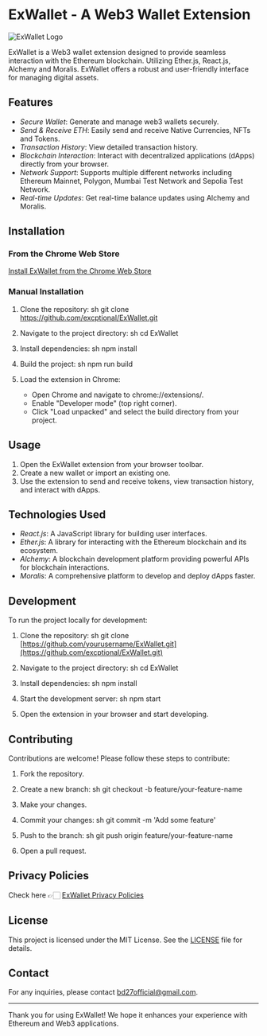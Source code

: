 # ExWallet - A Web3 Wallet Extension

![ExWallet Logo](https://firebasestorage.googleapis.com/v0/b/ex-wallet-4cb90.appspot.com/o/temp%2Fex-wallet.png?alt=media&token=34fc3666-dc76-4d05-9ac4-6c79a15136a0)

ExWallet is a Web3 wallet extension designed to provide seamless interaction with the Ethereum blockchain. Utilizing Ether.js, React.js, Alchemy and Moralis. ExWallet offers a robust and user-friendly interface for managing digital assets.

## Features

- *Secure Wallet*: Generate and manage web3 wallets securely.
- *Send & Receive ETH*: Easily send and receive Native Currencies, NFTs and Tokens.
- *Transaction History*: View detailed transaction history.
- *Blockchain Interaction*: Interact with decentralized applications (dApps) directly from your browser.
- *Network Support*: Supports multiple different networks including Ethereum Mainnet, Polygon, Mumbai Test Network and Sepolia Test Network.
- *Real-time Updates*: Get real-time balance updates using Alchemy and Moralis.

## Installation

### From the Chrome Web Store

[Install ExWallet from the Chrome Web Store](https://chromewebstore.google.com/detail/ex-wallet/bljkmhofgchldapdpdfbfglohfffdgfj)

### Manual Installation

1. Clone the repository:
    sh
    git clone https://github.com/excptional/ExWallet.git
    

2. Navigate to the project directory:
    sh
    cd ExWallet
    

3. Install dependencies:
    sh
    npm install
    

4. Build the project:
    sh
    npm run build
    

5. Load the extension in Chrome:
    - Open Chrome and navigate to chrome://extensions/.
    - Enable "Developer mode" (top right corner).
    - Click "Load unpacked" and select the build directory from your project.

## Usage

1. Open the ExWallet extension from your browser toolbar.
2. Create a new wallet or import an existing one.
3. Use the extension to send and receive tokens, view transaction history, and interact with dApps.

## Technologies Used

- *React.js*: A JavaScript library for building user interfaces.
- *Ether.js*: A library for interacting with the Ethereum blockchain and its ecosystem.
- *Alchemy*: A blockchain development platform providing powerful APIs for blockchain interactions.
- *Moralis*: A comprehensive platform to develop and deploy dApps faster.

## Development

To run the project locally for development:

1. Clone the repository:
    sh
    git clone [https://github.com/yourusername/ExWallet.git](https://github.com/excptional/ExWallet.git)
    

2. Navigate to the project directory:
    sh
    cd ExWallet
    

3. Install dependencies:
    sh
    npm install
    

4. Start the development server:
    sh
    npm start
    

5. Open the extension in your browser and start developing.

## Contributing

Contributions are welcome! Please follow these steps to contribute:

1. Fork the repository.
2. Create a new branch:
    sh
    git checkout -b feature/your-feature-name
    
3. Make your changes.
4. Commit your changes:
    sh
    git commit -m 'Add some feature'
    
5. Push to the branch:
    sh
    git push origin feature/your-feature-name
    
6. Open a pull request.

## Privacy Policies

Check here 👉🏻 [ExWallet Privacy Policies](https://sites.google.com/view/ex-wallet-privacy-policies/home)

## License

This project is licensed under the MIT License. See the [LICENSE](LICENSE) file for details.

## Contact

For any inquiries, please contact [bd27official@gmail.com](mailto:bd27official@gmail.com).

---

Thank you for using ExWallet! We hope it enhances your experience with Ethereum and Web3 applications.
